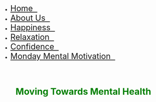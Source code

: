 <!DOCTYPE>
<html>
<head>
  <title> Moving Towards Mental Health</title>
  <link rel = "stylesheet" href = "MentalHealthWebsite.css">
</head>
<body>
  <ul class = "menu">
    <li><a href = "MentalHealthWebsite.html" style = "font-size: 25px"> Home &nbsp </a></li>
    <li><a href = "AboutUs.html" style = "font-size: 25px"> About Us &nbsp</a></li>
    <li><a href = "Happiness.html" style = "font-size: 25px"> Happiness &nbsp</a></li>
    <li><a href = "Relaxation.html" style = "font-size: 25px">Relaxation  &nbsp</a></li>
    <li><a href = "Confidence.html" style = "font-size: 25px"> Confidence  &nbsp</a></li>
    <li><a href = "mondaymotivation.html" style = "font-size: 25px"> Monday Mental Motivation  &nbsp</a></li>
  </ul>
<style>
  #WebsiteHeader {
    color: green;
    padding: 40px;
    text-align: center;
  }
</style>
<h1 id="WebsiteHeader">Moving Towards Mental Health</h1>
<style>
  body, html {
  height: 100%;
}
.parallax {
  background-image: url("img_mental.jpg");
  height: 100%;
  background-attachment: fixed;
  background-position: center;
  background-repeat: no-repeat;
  background-size: cover;
</style>
<div class="parallax"></div>
<div style="height:4000px;background-color:lightgreen;">
<hr style = "color:green">
<h2 class = "one">What is Mental Health?</h2>
<ul style = "font-size: 20px">
  <li>Mental health is all about our psychological, emotional, and social well-being. </li>
  <li>Especially during the COVID-19 pandemic, many people are facing a lot of stress and anxiety. </li>
  <li>This can negatively impact your physical health, mental health, and how happy you are. </li>
</ul>
<br>
<h2 class = "one "> How do we boost our mental health?</h2>
<p style = "font-size: 20px">
  You can’t always control the circumstances.
  But, you <b>CAN</b> control how you choose to react to the situation.
</p>
<p style = "font-size: 20px">
  The Key to Mental Health is engaging in activities that make you feel <ins> Happy, Relaxed, and Confident</ins>.
</p>
<p style = "font-size: 20px"> <b>
  These three things will allow you to build your emotional resilience and ultimately, improve your mental health.
</b></p>
<img src = "emptycup.jpg" alt = "empty cup" width= "600" height="400" float = "right align = "right">
<img src = "finalmh.jph.jpg" alt = "mental health" width= "600" height="400" float = "left align = "left">
<div class="parallax"></div>
</body>
</html>
